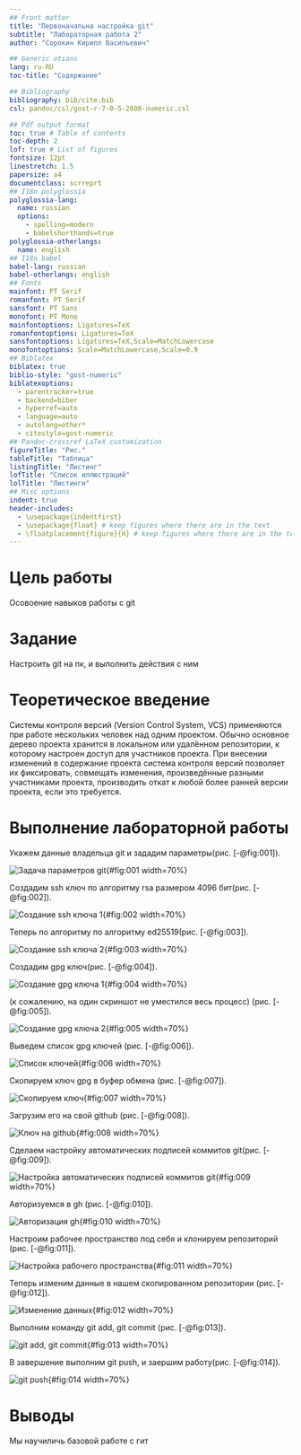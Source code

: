 ```yaml
---
## Front matter
title: "Первоначальна настройка git"
subtitle: "Лабораторная работа 2"
author: "Сорокин Кирилл Васильевич"

## Generic otions
lang: ru-RU
toc-title: "Содержание"

## Bibliography
bibliography: bib/cite.bib
csl: pandoc/csl/gost-r-7-0-5-2008-numeric.csl

## Pdf output format
toc: true # Table of contents
toc-depth: 2
lof: true # List of figures
fontsize: 12pt
linestretch: 1.5
papersize: a4
documentclass: scrreprt
## I18n polyglossia
polyglossia-lang:
  name: russian
  options:
	- spelling=modern
	- babelshorthands=true
polyglossia-otherlangs:
  name: english
## I18n babel
babel-lang: russian
babel-otherlangs: english
## Fonts
mainfont: PT Serif
romanfont: PT Serif
sansfont: PT Sans
monofont: PT Mono
mainfontoptions: Ligatures=TeX
romanfontoptions: Ligatures=TeX
sansfontoptions: Ligatures=TeX,Scale=MatchLowercase
monofontoptions: Scale=MatchLowercase,Scale=0.9
## Biblatex
biblatex: true
biblio-style: "gost-numeric"
biblatexoptions:
  - parentracker=true
  - backend=biber
  - hyperref=auto
  - language=auto
  - autolang=other*
  - citestyle=gost-numeric
## Pandoc-crossref LaTeX customization
figureTitle: "Рис."
tableTitle: "Таблица"
listingTitle: "Листинг"
lofTitle: "Список иллюстраций"
lolTitle: "Листинги"
## Misc options
indent: true
header-includes:
  - \usepackage{indentfirst}
  - \usepackage{float} # keep figures where there are in the text
  - \floatplacement{figure}{H} # keep figures where there are in the text
---
```


# Цель работы

Осовоение навыков работы с git

# Задание

Настроить git на пк, и выполнить действия с ним

# Теоретическое введение

Системы контроля версий (Version Control System, VCS) применяются при работе нескольких человек над одним проектом. Обычно основное дерево проекта хранится в локальном или удалённом репозитории, к которому настроен доступ для участников проекта. При внесении изменений в содержание проекта система контроля версий позволяет их фиксировать, совмещать изменения, произведённые разными участниками проекта, производить откат к любой более ранней версии проекта, если это требуется.

# Выполнение лабораторной работы

Укажем данные владельца git и зададим параметры(рис. [-@fig:001]).

![Задача параметров git](image/01.png){#fig:001 width=70%}


Создадим ssh ключ по алгоритму rsa размером 4096 бит(рис. [-@fig:002]).

![Создание ssh ключа 1](image/02.png){#fig:002 width=70%}

Теперь по алгоритму по алгоритму ed25519(рис. [-@fig:003]).

![Создание ssh ключа 2](image/03.png){#fig:003 width=70%}

Создадим gpg ключ(рис. [-@fig:004]).

![Создание gpg ключа 1](image/04.png){#fig:004 width=70%}

(к сожалению, на один скриншот не уместился весь процесс) (рис. [-@fig:005]).

![Создание gpg ключа 2](image/05.png){#fig:005 width=70%}

Выведем список gpg ключей (рис. [-@fig:006]).

![Список ключей](image/06.png){#fig:006 width=70%}

Скопируем ключ gpg в буфер обмена (рис. [-@fig:007]).

![Скопируем ключ](image/07.png){#fig:007 width=70%}

Загрузим его на свой github (рис. [-@fig:008]).

![Ключ на github](image/08.png){#fig:008 width=70%}

Сделаем настройку автоматических подписей коммитов git(рис. [-@fig:009]).

![Настройка автоматических подписей коммитов git](image/09.png){#fig:009 width=70%}

Авторизуемся в gh (рис. [-@fig:010]).

![Авторизация gh](image/10.png){#fig:010 width=70%}

Настроим рабочее пространство под себя и клонируем репозиторий (рис. [-@fig:011]).

![Настройка рабочего пространства](image/11.png){#fig:011 width=70%}

Теперь изменим данные в нашем скопированном репозитории (рис. [-@fig:012]).

![Изменение данных](image/12.png){#fig:012 width=70%}

Выполним команду git add, git commit (рис. [-@fig:013]).

![git add, git commit](image/13.png){#fig:013 width=70%}

В завершение выполним git push, и заершим работу(рис. [-@fig:014]).

![git push](image/14.png){#fig:014 width=70%}

# Выводы

Мы научиличь базовой работе с гит


